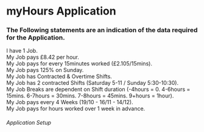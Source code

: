 # myHours Application 

### The Following statements are an indication of the data required for the Application.


I have 1 Job.  
My Job pays £8.42 per hour.  
My Job pays for every 15minutes worked (£2.105/15mins).  
My Job pays 125% on Sunday.  
My Job has Contracted & Overtime Shifts.  
My Job has 2 contracted Shifts (Saturday 5-11 / Sunday 5:30-10:30).  
My Job Breaks are dependent on Shift duration (-4hours = 0. 4-6hours = 15mins. 6-7hours = 30mins. 7-8hours = 45mins. 9+hours = 1hour).  
My Job pays every 4 Weeks (19/10 - 16/11 - 14/12).  
My Job pays for hours worked over 1 week in advance.  



###### Application Setup
